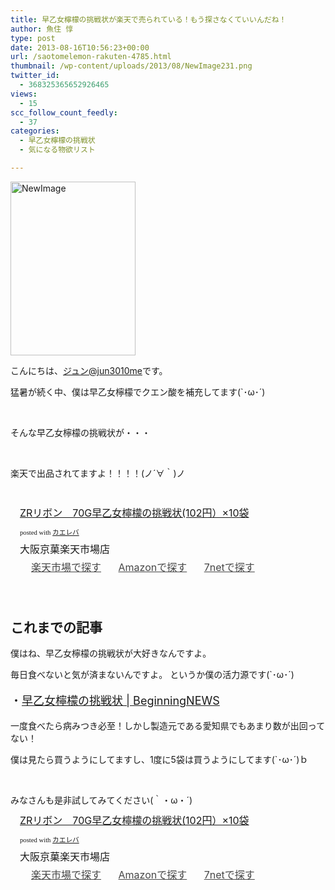 ```yaml
---
title: 早乙女檸檬の挑戦状が楽天で売られている！もう探さなくていいんだね！
author: 魚住 惇
type: post
date: 2013-08-16T10:56:23+00:00
url: /saotomelemon-rakuten-4785.html
thumbnail: /wp-content/uploads/2013/08/NewImage231.png
twitter_id:
  - 368325365652926465
views:
  - 15
scc_follow_count_feedly:
  - 37
categories:
  - 早乙女檸檬の挑戦状
  - 気になる物欲リスト

---
```

<img decoding="async" loading="lazy" title="NewImage.png" src="/wp-content/uploads/2013/08/NewImage23.png" alt="NewImage" width="200" height="278" border="0" />

<!--more-->

こんにちは、[ジュン@jun3010me][1]です。

猛暑が続く中、僕は早乙女檸檬でクエン酸を補充してます(\`･ω･´)

 

そんな早乙女檸檬の挑戦状が・・・

 

楽天で出品されてますよ！！！！(ノ´∀｀)ノ

 

<div class="kaerebalink-box" style="text-align: left; padding-bottom: 20px; font-size: medium; /zoom: 1; overflow: hidden;">
  <div class="kaerebalink-image" style="float: left; margin: 0 15px 10px 0;">
    <a href="http://hb.afl.rakuten.co.jp/hgc/10ef1d94.c90f9829.10ef1d95.53606a39/?pc=http%3A%2F%2Fitem.rakuten.co.jp%2Fosaka%2F4903316464923%2F" rel="nofollow" target="_blank"><img decoding="async" style="border: none;" src="http://thumbnail.image.rakuten.co.jp/@0_mall/osaka/cabinet/4903316464923.jpg?_ex=128x128" alt="" /></a>
  </div>
  <div class="kaerebalink-info" style="line-height: 120%; /zoom: 1; overflow: hidden;">
    <div class="kaerebalink-name" style="margin-bottom: 10px; line-height: 120%;">
      <a href="http://hb.afl.rakuten.co.jp/hgc/10ef1d94.c90f9829.10ef1d95.53606a39/?pc=http%3A%2F%2Fitem.rakuten.co.jp%2Fosaka%2F4903316464923%2F" rel="nofollow" target="_blank">ZRリボン　70G早乙女檸檬の挑戦状(102円）×10袋</a></p>
      <div class="kaerebalink-powered-date" style="font-size: 8pt; margin-top: 5px; font-family: verdana; line-height: 120%;">
        posted with <a href="http://kaereba.com" target="_blank">カエレバ</a>
      </div>
    </div>
    <div class="kaerebalink-detail" style="margin-bottom: 5px;">
      大阪京菓楽天市場店
    </div>
    <div class="kaerebalink-link1" style="margin-top: 10px; opacity: .80; filter: alpha(opacity=80);">
      <div class="shoplinkrakuten" style="display: inline; margin-right: 5px; background: url('http://img.yomereba.com/simple5.gif') 0 0 no-repeat; padding: 2px 0 2px 18px; white-space: nowrap;">
        <a title="楽天市場" href="http://hb.afl.rakuten.co.jp/hgc/0b392da9.3aef67b4.0b392daa.d09d4b3c/?pc=http%3A%2F%2Fsearch.rakuten.co.jp%2Fsearch%2Fmall%2F70G%25E6%2597%25A9%25E4%25B9%2599%25E5%25A5%25B3%25E6%25AA%25B8%25E6%25AA%25AC%2520ZR%25E3%2583%25AA%25E3%2583%259C%25E3%2583%25B3%2F-%2Ff.1-p.1-s.1-sf.0-st.A-v.2%3Fx%3D0%26scid%3Daf_ich_link_urltxt%26m%3Dhttp%3A%2F%2Fm.rakuten.co.jp%2F" rel="nofollow" target="_blank">楽天市場で探す</a>
      </div>
      <div class="shoplinkamazon" style="display: inline; margin-right: 5px; background: url('http://img.yomereba.com/simple5.gif') 0 0 no-repeat; padding: 2px 0 2px 18px; white-space: nowrap;">
        <a title="アマゾン" href="http://www.amazon.co.jp/gp/search?keywords=70G%91%81%89%B3%8F%97%9FE%9FG%20ZR%83%8A%83%7B%83%93&__mk_ja_JP=%83J%83%5E%83J%83i&tag=jn050191-22" rel="nofollow" target="_blank">Amazonで探す</a>
      </div>
      <div class="shoplinkseven" style="display: inline; margin-right: 5px; background: url('http://img.yomereba.com/simple5.gif') 0 0 no-repeat; padding: 2px 0 2px 18px; white-space: nowrap;">
        <a title="セブンネットショッピング" href="http://px.a8.net/svt/ejp?a8mat=25TN41+4Z7HV6+2N1Y+BW8O2&a8ejpredirect=http%3A%2F%2Fwww.7netshopping.jp%2Frelay%2Faffiliate%2FAnotherCompanyEntrance%2F%3FA8_PID%3Ds00000012319001%26VIEW_URL%3Dhttp%253A%252F%252Fwww.7netshopping.jp%252Fall%252Fsearch_result%252F-%252Fbprice%252Foff%252Fsort%252F0%252Fkword_in%252F70G%2525E6%252597%2525A9%2525E4%2525B9%252599%2525E5%2525A5%2525B3%2525E6%2525AA%2525B8%2525E6%2525AA%2525AC%252520ZR%2525E3%252583%2525AA%2525E3%252583%25259C%2525E3%252583%2525B3%252FallGoods%252Fon%252Fsubmit.x%252F30%252Fdisp_result%252F1%252Fsubmit.y%252F9%252Fprvlg%252Foff%252Fnobuy%252Fon%252FsetProduct%252Foff%252Foop%252Fon%252Fctgy%252Fall%252FfromKeywordSearch%252Ftrue" rel="nofollow" target="_blank">7netで探す</a>
      </div>
    </div>
  </div>
  <div class="booklink-footer" style="clear: left;">
     
  </div>
</div>

## これまでの記事

僕はね、早乙女檸檬の挑戦状が大好きなんですよ。

毎日食べないと気が済まないんですよ。 というか僕の活力源です(\`･ω･´)

<p style="font-size: 18px;">
  ・<a rel="nofollow" href="http://jun3010.me/tag/%E6%97%A9%E4%B9%99%E5%A5%B3%E6%AA%B8%E6%AA%AC%E3%81%AE%E6%8C%91%E6%88%A6%E7%8A%B6" target="_blank">早乙女檸檬の挑戦状 | BeginningNEWS</a>
</p>

一度食べたら病みつき必至！しかし製造元である愛知県でもあまり数が出回ってない！

僕は見たら買うようにしてますし、1度に5袋は買うようにしてます(\`･ω･´)ｂ

 

みなさんも是非試してみてください(｀・ω・´)

<div class="kaerebalink-box" style="text-align: left; padding-bottom: 20px; font-size: medium; /zoom: 1; overflow: hidden;">
  <div class="kaerebalink-image" style="float: left; margin: 0 15px 10px 0;">
    <a href="http://hb.afl.rakuten.co.jp/hgc/10ef1d94.c90f9829.10ef1d95.53606a39/?pc=http%3A%2F%2Fitem.rakuten.co.jp%2Fosaka%2F4903316464923%2F" rel="nofollow" target="_blank"><img decoding="async" style="border: none;" src="http://thumbnail.image.rakuten.co.jp/@0_mall/osaka/cabinet/4903316464923.jpg?_ex=128x128" alt="" /></a>
  </div>
  <div class="kaerebalink-info" style="line-height: 120%; /zoom: 1; overflow: hidden;">
    <div class="kaerebalink-name" style="margin-bottom: 10px; line-height: 120%;">
      <a href="http://hb.afl.rakuten.co.jp/hgc/10ef1d94.c90f9829.10ef1d95.53606a39/?pc=http%3A%2F%2Fitem.rakuten.co.jp%2Fosaka%2F4903316464923%2F" rel="nofollow" target="_blank">ZRリボン　70G早乙女檸檬の挑戦状(102円）×10袋</a></p>
      <div class="kaerebalink-powered-date" style="font-size: 8pt; margin-top: 5px; font-family: verdana; line-height: 120%;">
        posted with <a href="http://kaereba.com" target="_blank">カエレバ</a>
      </div>
    </div>
    <div class="kaerebalink-detail" style="margin-bottom: 5px;">
      大阪京菓楽天市場店
    </div>
    <div class="kaerebalink-link1" style="margin-top: 10px; opacity: .80; filter: alpha(opacity=80);">
      <div class="shoplinkrakuten" style="display: inline; margin-right: 5px; background: url('http://img.yomereba.com/simple5.gif') 0 0 no-repeat; padding: 2px 0 2px 18px; white-space: nowrap;">
        <a title="楽天市場" href="http://hb.afl.rakuten.co.jp/hgc/0b392da9.3aef67b4.0b392daa.d09d4b3c/?pc=http%3A%2F%2Fsearch.rakuten.co.jp%2Fsearch%2Fmall%2F70G%25E6%2597%25A9%25E4%25B9%2599%25E5%25A5%25B3%25E6%25AA%25B8%25E6%25AA%25AC%2520ZR%25E3%2583%25AA%25E3%2583%259C%25E3%2583%25B3%2F-%2Ff.1-p.1-s.1-sf.0-st.A-v.2%3Fx%3D0%26scid%3Daf_ich_link_urltxt%26m%3Dhttp%3A%2F%2Fm.rakuten.co.jp%2F" rel="nofollow" target="_blank">楽天市場で探す</a>
      </div>
      <div class="shoplinkamazon" style="display: inline; margin-right: 5px; background: url('http://img.yomereba.com/simple5.gif') 0 0 no-repeat; padding: 2px 0 2px 18px; white-space: nowrap;">
        <a title="アマゾン" href="http://www.amazon.co.jp/gp/search?keywords=70G%91%81%89%B3%8F%97%9FE%9FG%20ZR%83%8A%83%7B%83%93&__mk_ja_JP=%83J%83%5E%83J%83i&tag=jn050191-22" rel="nofollow" target="_blank">Amazonで探す</a>
      </div>
      <div class="shoplinkseven" style="display: inline; margin-right: 5px; background: url('http://img.yomereba.com/simple5.gif') 0 0 no-repeat; padding: 2px 0 2px 18px; white-space: nowrap;">
        <a title="セブンネットショッピング" href="http://px.a8.net/svt/ejp?a8mat=25TN41+4Z7HV6+2N1Y+BW8O2&a8ejpredirect=http%3A%2F%2Fwww.7netshopping.jp%2Frelay%2Faffiliate%2FAnotherCompanyEntrance%2F%3FA8_PID%3Ds00000012319001%26VIEW_URL%3Dhttp%253A%252F%252Fwww.7netshopping.jp%252Fall%252Fsearch_result%252F-%252Fbprice%252Foff%252Fsort%252F0%252Fkword_in%252F70G%2525E6%252597%2525A9%2525E4%2525B9%252599%2525E5%2525A5%2525B3%2525E6%2525AA%2525B8%2525E6%2525AA%2525AC%252520ZR%2525E3%252583%2525AA%2525E3%252583%25259C%2525E3%252583%2525B3%252FallGoods%252Fon%252Fsubmit.x%252F30%252Fdisp_result%252F1%252Fsubmit.y%252F9%252Fprvlg%252Foff%252Fnobuy%252Fon%252FsetProduct%252Foff%252Foop%252Fon%252Fctgy%252Fall%252FfromKeywordSearch%252Ftrue" rel="nofollow" target="_blank">7netで探す</a>
      </div>
    </div>
  </div>
  <div class="booklink-footer" style="clear: left;">
     
  </div>
</div>

 [1]: https://twitter.com/jun3010me
